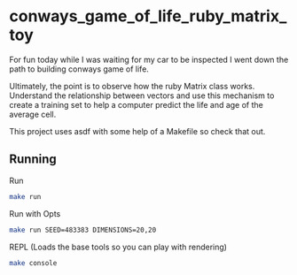 # conways_game_of_life_ruby_matrix_toy

For fun today while I was waiting for my car to be inspected I went down the path to building conways game of life.

Ultimately, the point is to observe how the ruby Matrix class works. Understand the relationship between vectors and use this mechanism
to create a training set to help a computer predict the life and age of the average cell.

This project uses asdf with some help of a Makefile so check that out.

## Running
Run
```sh
make run
```

Run with Opts
```sh
make run SEED=483383 DIMENSIONS=20,20
```

REPL (Loads the base tools so you can play with rendering)
```sh
make console
```
